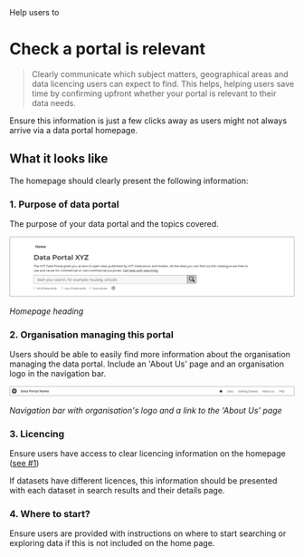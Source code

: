 <div class="small-heading">Help users to</div>

# Check a portal is relevant

> Clearly communicate which subject matters, geographical areas and data licencing users can expect to find. This helps, helping users save time by confirming upfront whether your portal is relevant to their data needs.

Ensure this information is just a few clicks away as users might not always arrive via a data portal homepage.

## What it looks like

The homepage should clearly present the following information:

### 1. Purpose of data portal

The purpose of your data portal and the topics covered.

<div class="image-container">

![Homepage heading for geospatial data portal](../../_media/check-portal-is-relevant/portal-purpose.png)

*Homepage heading*

</div>

### 2. Organisation managing this portal

Users should be able to easily find more information about the organisation managing the data portal. Include an 'About Us' page and an organisation logo in the navigation bar.

<div class="image-container">

![Navigation bar for geospatial data portal](../../_media/check-portal-is-relevant/navbar.png)

*Navigation bar with organisation's logo and a link to the 'About Us' page*

</div>

### 3. Licencing

Ensure users have access to clear licencing information on the homepage ([see #1](/main-content/steps/check-a-portal-is-relevant#1-what-is-the-purpose-of-this-data-portal-what-are-the-topics-it-covers))

If datasets have different licences, this information should be presented with each dataset in search results and their details page.

### 4. Where to start?

Ensure users are provided with instructions on where to start searching or exploring data if this is not included on the home page.

